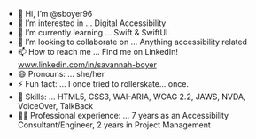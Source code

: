 - 👋 Hi, I’m @sboyer96
- 👀 I’m interested in ... Digital Accessibility
- 🌱 I’m currently learning ... Swift & SwiftUI
- 💞️ I’m looking to collaborate on ... Anything accessibility related
- 📫 How to reach me ... Find me on LinkedIn! www.linkedin.com/in/savannah-boyer
- 😄 Pronouns: ... she/her
- ⚡ Fun fact: ... I once tried to rollerskate... once.
- 🧠 Skills: ... HTML5, CSS3, WAI-ARIA, WCAG 2.2, JAWS, NVDA, VoiceOver, TalkBack
- 👩‍💻 Professional experience: ... 7 years as an Accessibility Consultant/Engineer, 2 years in Project Management
